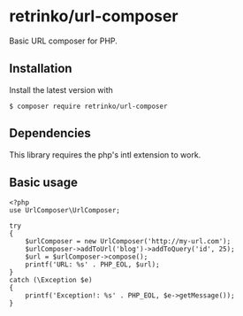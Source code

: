 # retrinko/url-composer

Basic URL composer for PHP.

##  Installation

Install the latest version with

    $ composer require retrinko/url-composer
    
## Dependencies

This library requires the php's intl extension to work.

##  Basic usage

    <?php
    use UrlComposer\UrlComposer;
    
    try
    {
        $urlComposer = new UrlComposer('http://my-url.com');
        $urlComposer->addToUrl('blog')->addToQuery('id', 25);
        $url = $urlComposer->compose();
        printf('URL: %s' . PHP_EOL, $url);
    }
    catch (\Exception $e)
    {
        printf('Exception!: %s' . PHP_EOL, $e->getMessage());
    }
